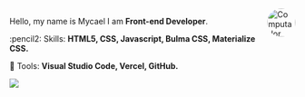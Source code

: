 <img src="https://instagram.ffln1-1.fna.fbcdn.net/v/t51.2885-19/s320x320/120316612_2766359496930776_217027398140168857_n.jpg?_nc_ht=instagram.ffln1-1.fna.fbcdn.net&_nc_ohc=fRj0dAE-K2UAX_K0j6n&tp=1&oh=c7c2cbcc1af79b4e6ff041ca2b052ff8&oe=60177DB0" min-width="300px" max-width="300px" width="300px" align="right" alt="Computador iuriCode" style="width: 50px; height: 50px; border-radius: 50%;">

<p align="left"> 
  Hello, my name is Mycael I am <strong>Front-end Developer</strong>.
</p>

<p align="left">
  :pencil2: Skills: <strong>HTML5, CSS, Javascript, Bulma CSS, Materialize CSS.</strong>
</p>

<p align="left">
  💼 Tools: <strong>Visual Studio Code, Vercel, GitHub.</strong>
</p>

<p align="left">
  <a href="mailto:mycael590@gmail.com" alt="Gmail">
  <img src="https://img.shields.io/badge/-Gmail-FF0000?style=flat-square&labelColor=FF0000&logo=gmail&logoColor=white&link=iuricodebrasil@gmail.com" /></a>
